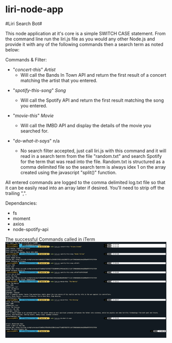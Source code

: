 # liri-node-app

#Liri Search Bot#

This node application at it's core is a simple SWITCH CASE statement.  From the command line run the liri.js file as you would any other Node.js and provide it with any of the following commands then a search term as noted below:

Commands & Filter:
  * "*concert-this*" *Artist*
     - Will call the Bands In Town API and return the first result of a concert matching the artist that you entered.  
      
  - "*spotify-this-song*" *Song*
      - Will call the Spotify API and return the first result matching the song you entered.  
      
  - "*movie-this*" *Movie*
      - Will call the IMBD API and display the details of the movie you searched for.  
    
  - "*do-what-it-says*" n/a
      - No search filter accepted, just call liri.js with this command and it will read in a search term from the file "random.txt" and search Spotify for the term that was read into the file.  Random.txt is structured as a comma delimited file so the search term is always idex 1 on the array created using the javascript "split()" function.  
      
 All entered commands are logged to the comma delimited log.txt file so that it can be easily read into an array later if desired.  You'll need to strip off the trailing ",".  
 
 
Dependancies:
- fs
- moment
- axios
- node-spotify-api

The successful Commands called in iTerm
 ![alt text](https://github.com/jaspreetsidhu/liri-bot/blob/master/images/commandline.png)
